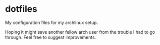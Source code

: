 # dotfiles
My configuration files for my archlinux setup.

Hoping it might save another fellow arch user from the trouble I had to go through. Feel free to suggest improvements.
